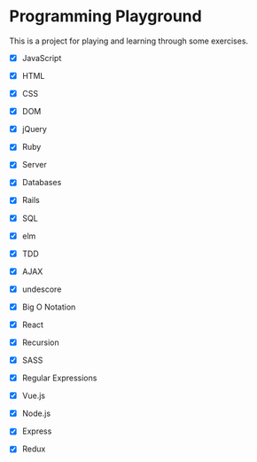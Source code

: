 # Programming Playground

This is a project for playing and learning through some exercises.

- [x] JavaScript
- [x] HTML
- [x] CSS
- [x] DOM
- [x] jQuery
- [x] Ruby
- [x] Server
- [x] Databases
- [x] Rails
- [x] SQL
- [x] elm
- [x] TDD
- [x] AJAX
- [x] undescore
- [x] Big O Notation
- [x] React
- [x] Recursion
- [x] SASS
- [x] Regular Expressions
- [x] Vue.js
- [x] Node.js
- [x] Express
- [x] Redux


